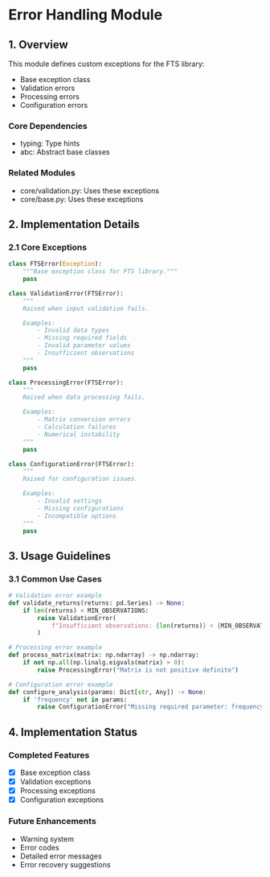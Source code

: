 # Error Handling Module

## 1. Overview
This module defines custom exceptions for the FTS library:
- Base exception class
- Validation errors
- Processing errors
- Configuration errors

### Core Dependencies
- typing: Type hints
- abc: Abstract base classes

### Related Modules
- core/validation.py: Uses these exceptions
- core/base.py: Uses these exceptions

## 2. Implementation Details

### 2.1 Core Exceptions
```python
class FTSError(Exception):
    """Base exception class for FTS library."""
    pass

class ValidationError(FTSError):
    """
    Raised when input validation fails.

    Examples:
        - Invalid data types
        - Missing required fields
        - Invalid parameter values
        - Insufficient observations
    """
    pass

class ProcessingError(FTSError):
    """
    Raised when data processing fails.

    Examples:
        - Matrix conversion errors
        - Calculation failures
        - Numerical instability
    """
    pass

class ConfigurationError(FTSError):
    """
    Raised for configuration issues.

    Examples:
        - Invalid settings
        - Missing configurations
        - Incompatible options
    """
    pass
```

## 3. Usage Guidelines

### 3.1 Common Use Cases
```python
# Validation error example
def validate_returns(returns: pd.Series) -> None:
    if len(returns) < MIN_OBSERVATIONS:
        raise ValidationError(
            f"Insufficient observations: {len(returns)} < {MIN_OBSERVATIONS}"
        )

# Processing error example
def process_matrix(matrix: np.ndarray) -> np.ndarray:
    if not np.all(np.linalg.eigvals(matrix) > 0):
        raise ProcessingError("Matrix is not positive definite")

# Configuration error example
def configure_analysis(params: Dict[str, Any]) -> None:
    if 'frequency' not in params:
        raise ConfigurationError("Missing required parameter: frequency")
```

## 4. Implementation Status

### Completed Features
- [x] Base exception class
- [x] Validation exceptions
- [x] Processing exceptions
- [x] Configuration exceptions

### Future Enhancements
- Warning system
- Error codes
- Detailed error messages
- Error recovery suggestions
